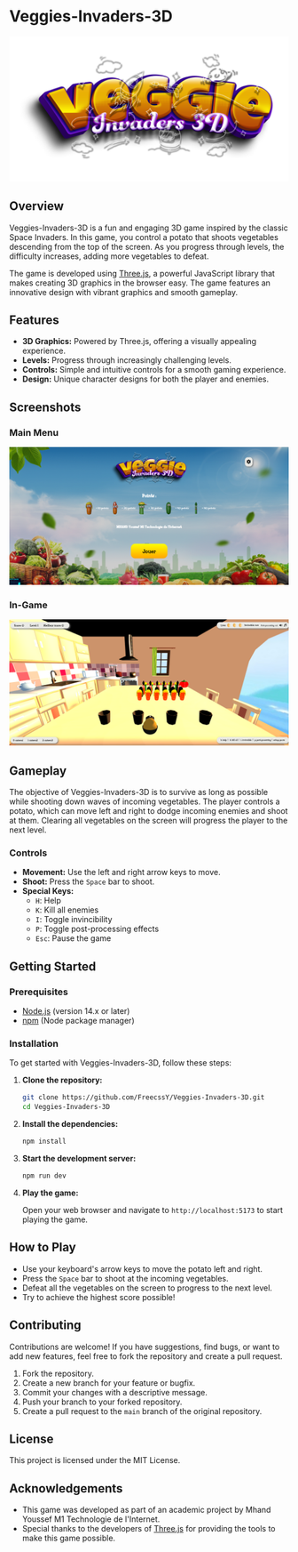 
# Veggies-Invaders-3D

![Veggies-Invaders-3D](https://github.com/FreecssY/Veggies-Invaders-3D/blob/master/src/medias/images/menu/Logo-acnh-sp.png)

## Overview

Veggies-Invaders-3D is a fun and engaging 3D game inspired by the classic Space Invaders. In this game, you control a potato that shoots vegetables descending from the top of the screen. As you progress through levels, the difficulty increases, adding more vegetables to defeat.

The game is developed using [Three.js](https://threejs.org/), a powerful JavaScript library that makes creating 3D graphics in the browser easy. The game features an innovative design with vibrant graphics and smooth gameplay.

## Features

- **3D Graphics:** Powered by Three.js, offering a visually appealing experience.
- **Levels:** Progress through increasingly challenging levels.
- **Controls:** Simple and intuitive controls for a smooth gaming experience.
- **Design:** Unique character designs for both the player and enemies.

## Screenshots

### Main Menu
![Main Menu](https://github.com/FreecssY/Veggies-Invaders-3D/blob/master/src/medias/images/index.png)

### In-Game
![In-Game](https://github.com/FreecssY/Veggies-Invaders-3D/blob/master/src/medias/images/camera1.png)

## Gameplay

The objective of Veggies-Invaders-3D is to survive as long as possible while shooting down waves of incoming vegetables. The player controls a potato, which can move left and right to dodge incoming enemies and shoot at them. Clearing all vegetables on the screen will progress the player to the next level.

### Controls

- **Movement:** Use the left and right arrow keys to move.
- **Shoot:** Press the `Space` bar to shoot.
- **Special Keys:**
  - `H`: Help
  - `K`: Kill all enemies
  - `I`: Toggle invincibility
  - `P`: Toggle post-processing effects
  - `Esc`: Pause the game

## Getting Started

### Prerequisites

- [Node.js](https://nodejs.org/) (version 14.x or later)
- [npm](https://www.npmjs.com/) (Node package manager)

### Installation

To get started with Veggies-Invaders-3D, follow these steps:

1. **Clone the repository:**

   ```sh
   git clone https://github.com/FreecssY/Veggies-Invaders-3D.git
   cd Veggies-Invaders-3D
   ```

2. **Install the dependencies:**

   ```sh
   npm install
   ```

3. **Start the development server:**

   ```sh
   npm run dev
   ```

4. **Play the game:**

   Open your web browser and navigate to `http://localhost:5173` to start playing the game.

## How to Play

- Use your keyboard's arrow keys to move the potato left and right.
- Press the `Space` bar to shoot at the incoming vegetables.
- Defeat all the vegetables on the screen to progress to the next level.
- Try to achieve the highest score possible!

## Contributing

Contributions are welcome! If you have suggestions, find bugs, or want to add new features, feel free to fork the repository and create a pull request.

1. Fork the repository.
2. Create a new branch for your feature or bugfix.
3. Commit your changes with a descriptive message.
4. Push your branch to your forked repository.
5. Create a pull request to the `main` branch of the original repository.

## License

This project is licensed under the MIT License.

## Acknowledgements

- This game was developed as part of an academic project by Mhand Youssef M1 Technologie de l'Internet.
- Special thanks to the developers of [Three.js](https://threejs.org/) for providing the tools to make this game possible.
